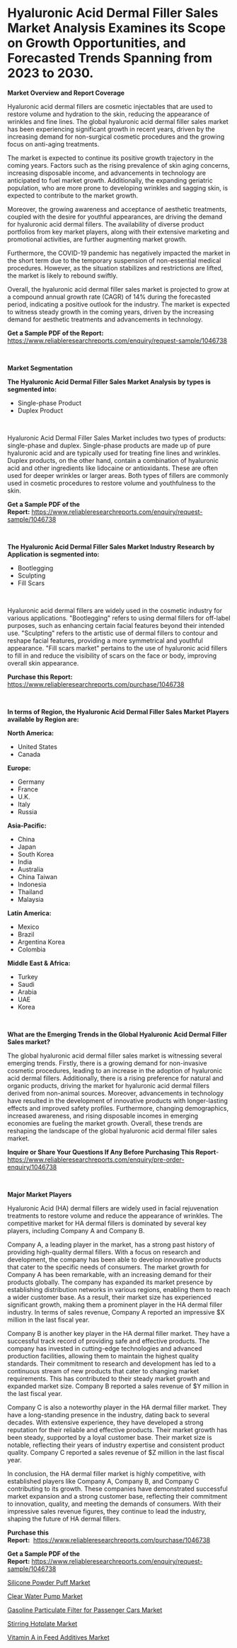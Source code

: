 <p><h1>Hyaluronic Acid Dermal Filler Sales Market Analysis Examines its Scope on Growth Opportunities, and Forecasted Trends Spanning from 2023 to 2030.</h1></p><p><strong>Market Overview and Report Coverage</strong></p>
<p><p>Hyaluronic acid dermal fillers are cosmetic injectables that are used to restore volume and hydration to the skin, reducing the appearance of wrinkles and fine lines. The global hyaluronic acid dermal filler sales market has been experiencing significant growth in recent years, driven by the increasing demand for non-surgical cosmetic procedures and the growing focus on anti-aging treatments.</p><p>The market is expected to continue its positive growth trajectory in the coming years. Factors such as the rising prevalence of skin aging concerns, increasing disposable income, and advancements in technology are anticipated to fuel market growth. Additionally, the expanding geriatric population, who are more prone to developing wrinkles and sagging skin, is expected to contribute to the market growth.</p><p>Moreover, the growing awareness and acceptance of aesthetic treatments, coupled with the desire for youthful appearances, are driving the demand for hyaluronic acid dermal fillers. The availability of diverse product portfolios from key market players, along with their extensive marketing and promotional activities, are further augmenting market growth.</p><p>Furthermore, the COVID-19 pandemic has negatively impacted the market in the short term due to the temporary suspension of non-essential medical procedures. However, as the situation stabilizes and restrictions are lifted, the market is likely to rebound swiftly.</p><p>Overall, the hyaluronic acid dermal filler sales market is projected to grow at a compound annual growth rate (CAGR) of 14% during the forecasted period, indicating a positive outlook for the industry. The market is expected to witness steady growth in the coming years, driven by the increasing demand for aesthetic treatments and advancements in technology.</p></p>
<p><strong>Get a Sample PDF of the Report:</strong> <a href="https://www.reliableresearchreports.com/enquiry/request-sample/1046738">https://www.reliableresearchreports.com/enquiry/request-sample/1046738</a></p>
<p>&nbsp;</p>
<p><strong>Market Segmentation</strong></p>
<p><strong>The Hyaluronic Acid Dermal Filler Sales Market Analysis by types is segmented into:</strong></p>
<p><ul><li>Single-phase Product</li><li>Duplex Product</li></ul></p>
<p>&nbsp;</p>
<p><p>Hyaluronic Acid Dermal Filler Sales Market includes two types of products: single-phase and duplex. Single-phase products are made up of pure hyaluronic acid and are typically used for treating fine lines and wrinkles. Duplex products, on the other hand, contain a combination of hyaluronic acid and other ingredients like lidocaine or antioxidants. These are often used for deeper wrinkles or larger areas. Both types of fillers are commonly used in cosmetic procedures to restore volume and youthfulness to the skin.</p></p>
<p><strong>Get a Sample PDF of the Report:</strong>&nbsp;<a href="https://www.reliableresearchreports.com/enquiry/request-sample/1046738">https://www.reliableresearchreports.com/enquiry/request-sample/1046738</a></p>
<p>&nbsp;</p>
<p><strong>The Hyaluronic Acid Dermal Filler Sales Market Industry Research by Application is segmented into:</strong></p>
<p><ul><li>Bootlegging</li><li>Sculpting</li><li>Fill Scars</li></ul></p>
<p>&nbsp;</p>
<p><p>Hyaluronic acid dermal fillers are widely used in the cosmetic industry for various applications. "Bootlegging" refers to using dermal fillers for off-label purposes, such as enhancing certain facial features beyond their intended use. "Sculpting" refers to the artistic use of dermal fillers to contour and reshape facial features, providing a more symmetrical and youthful appearance. "Fill scars market" pertains to the use of hyaluronic acid fillers to fill in and reduce the visibility of scars on the face or body, improving overall skin appearance.</p></p>
<p><strong>Purchase this Report:</strong>&nbsp; <a href="https://www.reliableresearchreports.com/purchase/1046738">https://www.reliableresearchreports.com/purchase/1046738</a></p>
<p>&nbsp;</p>
<p><strong>In terms of Region, the Hyaluronic Acid Dermal Filler Sales Market Players available by Region are:</strong></p>
<p>
    <p> <strong> North America: </strong>
        <ul>
            <li>United States</li>
            <li>Canada</li>
        </ul>
        </p> 
    <p> <strong> Europe: </strong>
        <ul>
            <li>Germany</li>
            <li>France</li>
            <li>U.K.</li>
            <li>Italy</li>
            <li>Russia</li>
        </ul>
        </p> 
    <p> <strong> Asia-Pacific: </strong>
        <ul>
            <li>China</li>
            <li>Japan</li>
            <li>South Korea</li>
            <li>India</li>
            <li>Australia</li>
            <li>China Taiwan</li>
            <li>Indonesia</li>
            <li>Thailand</li>
            <li>Malaysia</li>
        </ul>
        </p> 
    <p> <strong> Latin America: </strong>
        <ul>
            <li>Mexico</li>
            <li>Brazil</li>
            <li>Argentina Korea</li>
            <li>Colombia</li>
        </ul>
        </p> 
    <p> <strong> Middle East & Africa: </strong>
        <ul>
            <li>Turkey</li>
            <li>Saudi</li>
            <li>Arabia</li>
            <li>UAE</li>
            <li>Korea</li>
        </ul>
    </p>
    </p>
<p>&nbsp;</p>
<p><strong>What are the Emerging Trends in the Global Hyaluronic Acid Dermal Filler Sales market?</strong></p>
<p><p>The global hyaluronic acid dermal filler sales market is witnessing several emerging trends. Firstly, there is a growing demand for non-invasive cosmetic procedures, leading to an increase in the adoption of hyaluronic acid dermal fillers. Additionally, there is a rising preference for natural and organic products, driving the market for hyaluronic acid dermal fillers derived from non-animal sources. Moreover, advancements in technology have resulted in the development of innovative products with longer-lasting effects and improved safety profiles. Furthermore, changing demographics, increased awareness, and rising disposable incomes in emerging economies are fueling the market growth. Overall, these trends are reshaping the landscape of the global hyaluronic acid dermal filler sales market.</p></p>
<p><strong>Inquire or Share Your Questions If Any Before Purchasing This Report</strong>- <a href="https://www.reliableresearchreports.com/enquiry/pre-order-enquiry/1046738">https://www.reliableresearchreports.com/enquiry/pre-order-enquiry/1046738</a></p>
<p>&nbsp;</p>
<p><strong>Major Market Players</strong></p>
<p><p>Hyaluronic Acid (HA) dermal fillers are widely used in facial rejuvenation treatments to restore volume and reduce the appearance of wrinkles. The competitive market for HA dermal fillers is dominated by several key players, including Company A and Company B.</p><p>Company A, a leading player in the market, has a strong past history of providing high-quality dermal fillers. With a focus on research and development, the company has been able to develop innovative products that cater to the specific needs of consumers. The market growth for Company A has been remarkable, with an increasing demand for their products globally. The company has expanded its market presence by establishing distribution networks in various regions, enabling them to reach a wider customer base. As a result, their market size has experienced significant growth, making them a prominent player in the HA dermal filler industry. In terms of sales revenue, Company A reported an impressive $X million in the last fiscal year.</p><p>Company B is another key player in the HA dermal filler market. They have a successful track record of providing safe and effective products. The company has invested in cutting-edge technologies and advanced production facilities, allowing them to maintain the highest quality standards. Their commitment to research and development has led to a continuous stream of new products that cater to changing market requirements. This has contributed to their steady market growth and expanded market size. Company B reported a sales revenue of $Y million in the last fiscal year.</p><p> </p><p>Company C is also a noteworthy player in the HA dermal filler market. They have a long-standing presence in the industry, dating back to several decades. With extensive experience, they have developed a strong reputation for their reliable and effective products. Their market growth has been steady, supported by a loyal customer base. Their market size is notable, reflecting their years of industry expertise and consistent product quality. Company C reported a sales revenue of $Z million in the last fiscal year.</p><p>In conclusion, the HA dermal filler market is highly competitive, with established players like Company A, Company B, and Company C contributing to its growth. These companies have demonstrated successful market expansion and a strong customer base, reflecting their commitment to innovation, quality, and meeting the demands of consumers. With their impressive sales revenue figures, they continue to lead the industry, shaping the future of HA dermal fillers.</p></p>
<p><strong>Purchase this Report:</strong>&nbsp;&nbsp;<a href="https://www.reliableresearchreports.com/purchase/1046738">https://www.reliableresearchreports.com/purchase/1046738</a></p>
<p></p>
<p><strong>Get a Sample PDF of the Report:</strong>&nbsp;<a href="https://www.reliableresearchreports.com/enquiry/request-sample/1046738">https://www.reliableresearchreports.com/enquiry/request-sample/1046738</a></p>
<p><p><a href="https://medium.com/@sachintenrp23/silicone-powder-puff-market-size-cagr-trends-2024-2030-f0f96da76def">Silicone Powder Puff Market</a></p><p><a href="https://www.linkedin.com/pulse/clear-water-pump-market-challenges-opportunities-growth-dmmwe/">Clear Water Pump Market</a></p><p><a href="https://github.com/gulaimolin/Market-Research-Report-List-1/blob/main/gasoline-particulate-filter-for-passenger-cars-market.md">Gasoline Particulate Filter for Passenger Cars Market</a></p><p><a href="https://www.linkedin.com/pulse/stirring-hotplate-market-challenges-opportunities-growth-ihuze/">Stirring Hotplate Market</a></p><p><a href="https://github.com/ruslanpoljakovrd177/Market-Research-Report-List-1/blob/main/vitamin-a-in-feed-additives-market.md">Vitamin A in Feed Additives Market</a></p></p>